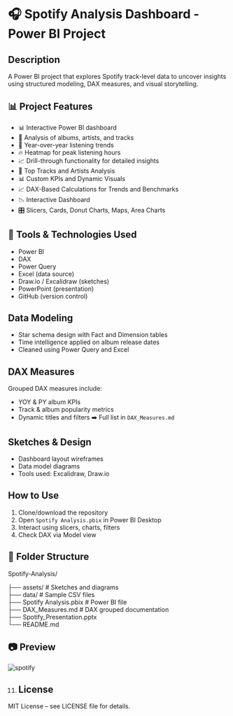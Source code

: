 
# 🎧 Spotify Analysis Dashboard - Power BI Project


## Description
A Power BI project that explores Spotify track-level data to uncover insights using structured modeling, DAX measures, and visual storytelling.


## 📊 Project Features
- 📊 Interactive Power BI dashboard
- 🎵 Analysis of albums, artists, and tracks
- 📅 Year-over-year listening trends
- 🔥 Heatmap for peak listening hours
- 📈 Drill-through functionality for detailed insights
- 🎵 Top Tracks and Artists Analysis  
- 📊 Custom KPIs and Dynamic Visuals
- 📈 DAX-Based Calculations for Trends and Benchmarks
- 📉 Interactive Dashboard
- 🎛️ Slicers, Cards, Donut Charts, Maps, Area Charts 


  
## 🧩 Tools & Technologies Used
- Power BI  
- DAX  
- Power Query  
- Excel (data source)  
- Draw.io / Excalidraw (sketches)  
- PowerPoint (presentation)  
- GitHub (version control)
   
## Data Modeling
- Star schema design with Fact and Dimension tables  
- Time intelligence applied on album release dates  
- Cleaned using Power Query and Excel
 
## DAX Measures
Grouped DAX measures include:
- YOY & PY album KPIs  
- Track & album popularity metrics  
- Dynamic titles and filters
➡️ Full list in `DAX_Measures.md`

 ## Sketches & Design
- Dashboard layout wireframes  
- Data model diagrams  
- Tools used: Excalidraw, Draw.io

## How to Use
1. Clone/download the repository  
2. Open `Spotify Analysis.pbix` in Power BI Desktop  
3. Interact using slicers, charts, filters  
4. Check DAX via Model view
   
## 📁 Folder Structure
Spotify-Analysis/

├── assets/                 # Sketches and diagrams  
├── data/                   # Sample CSV files  
├── Spotify Analysis.pbix   # Power BI file  
├── DAX_Measures.md         # DAX grouped documentation  
├── Spotify_Presentation.pptx  
└── README.md

## 📷 Preview
![spotify ](https://github.com/user-attachments/assets/cf0ef215-4f3f-4e5e-80ac-e58a0dc93e7c)


  
11. ## License
MIT License – see LICENSE file for details.
